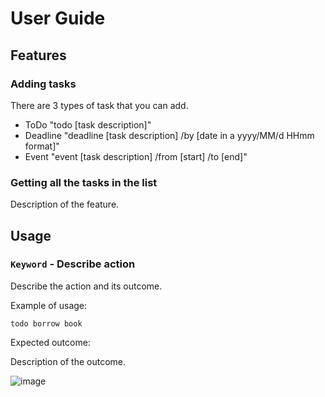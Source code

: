 # User Guide

## Features 

### Adding tasks

There are 3 types of task that you can add.

* ToDo "todo [task description]"
* Deadline "deadline [task description] /by [date in a yyyy/MM/d HHmm format]"
* Event "event [task description] /from [start] /to [end]"

### Getting all the tasks in the list



Description of the feature.

## Usage

### `Keyword` - Describe action

Describe the action and its outcome.

Example of usage: 

`todo borrow book`

Expected outcome:

Description of the outcome.


![image](https://user-images.githubusercontent.com/77615600/218532872-50c35055-a925-4bc5-bf4f-7545c5cf88dc.png)


